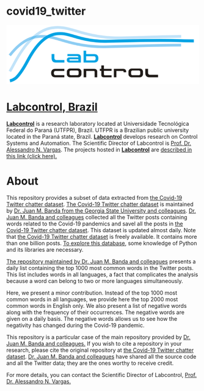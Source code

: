 # covid19_twitter

<p align="center"><a href="http://www.labcontrol.xyz/dokuwiki" target="_blank" rel="noopener"><img src="images/logo.png"></a></p>

# [Labcontrol, Brazil](http://www.labcontrol.xyz/dokuwiki)

[**Labcontrol**](http://www.labcontrol.xyz/dokuwiki)  is a research laboratory located at Universidade Tecnológica Federal do Paraná (UTFPR), Brazil. UTFPR is a Brazilian public university located in the Paraná state, Brazil. [**Labcontrol**](http://www.labcontrol.xyz/dokuwiki)  develops research on Control Systems and Automation. The Scientific Director of Labcontrol is [Prof. Dr. Alessandro N. Vargas](http://www.anvargas.com). The projects hosted in [**Labcontrol**](http://www.labcontrol.xyz/dokuwiki)  are [described in this link (click here).](http://www.anvargas.com/blog)

About
============

This repository provides a subset of data extracted from [the Covid-19 Twitter chatter dataset](https://github.com/thepanacealab/covid19_twitter). [The Covid-19 Twitter chatter dataset](https://github.com/thepanacealab/covid19_twitter) is maintained by [Dr. Juan M. Banda from the Georgia State University and colleagues](https://github.com/thepanacealab/covid19_twitter). [Dr. Juan M. Banda and colleagues](https://github.com/thepanacealab/covid19_twitter) collected all the Twitter posts containing words related to the Covid-19 pandemics and savel all the posts in [the Covid-19 Twitter chatter dataset](https://github.com/thepanacealab/covid19_twitter). This dataset is updated almost daily. Note that [the Covid-19 Twitter chatter dataset](https://github.com/thepanacealab/covid19_twitter) is freely available. It contains more than one billion posts. [To explore this database](https://github.com/thepanacealab/covid19_twitter), some knowledge of Python and its libraries are necessary. 

[The repository maintained by Dr. Juan M. Banda and colleagues](https://github.com/thepanacealab/covid19_twitter)  presents a daily list containing the top 1000 most common words in the Twitter posts. This list includes words in all languages, a fact that complicates the analysis because a word can belong to two or more languages simultaneously. 

Here, we present a minor contribution. Instead of the top 1000 most common words in all languages, we provide here the top 2000 most common words in English only. We also present a list of negative words along with the frequency of their occurrences. The negative words are given on a daily basis. The negative words allows us to see how the negativity has changed during the Covid-19 pandemic.

This repository is a particular case of the main repository provided by [Dr. Juan M. Banda and colleagues.](https://github.com/thepanacealab/covid19_twitter) If you wish to cite a repository in your research, please cite the original repository at [the Covid-19 Twitter chatter dataset](https://github.com/thepanacealab/covid19_twitter).  [Dr. Juan M. Banda and colleagues](https://github.com/thepanacealab/covid19_twitter) have shared all the source code and all the Twitter data; they are the ones worthy to receive credit.

For more details, you can contact the Scientific Director of Labcontrol, [Prof. Dr. Alessandro N. Vargas.](http://www.anvargas.com)
